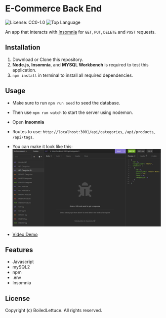 # E-Commerce Back End
![License: CC0-1.0](https://img.shields.io/badge/License-CC0_1.0-lightgrey.svg)
![Top Language](https://img.shields.io/github/languages/top/boiledlettuce/E-Commerce-BackEnd)

An app that interacts with [Insomnia](https://insomnia.rest/download) for `GET`, `PUT`, `DELETE` and `POST` requests.

## Installation

1. Download or Clone this repository.
2. **Node.js**, **Insomnia**, and **MYSQL Workbench** is required to test this application.
3. `npm install` in terminal to install all required dependencies.

## Usage

* Make sure to run `npm run seed` to seed the database.
* Then use `npm run watch` to start the server using nodemon.
* Open **Insomnia** 
* Routes to use: `http://localhost:3001/api/categories`, `/api/products`, `/api/tags`.
* You can make it look like this: ![Preview Image](./Assets/Preview.JPG)

* [Video Demo](https://www.youtube.com/watch?v=tdCNvp2MQfU)
                

## Features

* Javascript
* mySQL2
* npm
* .env
* Insomnia

## License

Copyright (c) BoiledLettuce. All rights reserved.